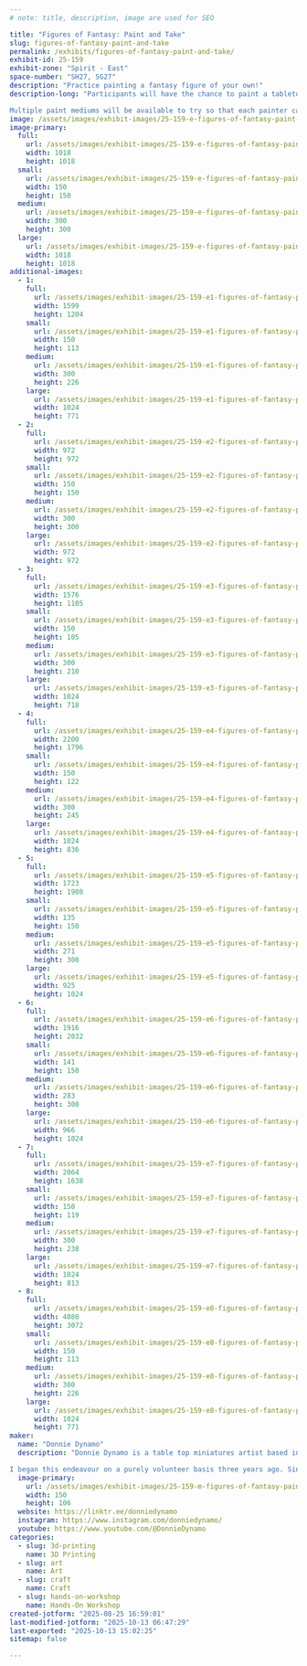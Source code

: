 ```yaml
---
# note: title, description, image are used for SEO

title: "Figures of Fantasy: Paint and Take"
slug: figures-of-fantasy-paint-and-take
permalink: /exhibits/figures-of-fantasy-paint-and-take/
exhibit-id: 25-159
exhibit-zone: "Spirit - East"
space-number: "SH27, SG27"
description: "Practice painting a fantasy figure of your own!"
description-long: "Participants will have the chance to paint a tabletop gaming figure of their own to take home. The figures will be a mix of DLP prints, injection molded plastics, and cast resin. 

Multiple paint mediums will be available to try so that each painter can find what works best for them and get inspired to do some painting of their own back home!"
image: /assets/images/exhibit-images/25-159-e-figures-of-fantasy-paint-and-take-screenshot-2025-08-25-at-16-31-28-instagram-300x300.png
image-primary: 
  full:
    url: /assets/images/exhibit-images/25-159-e-figures-of-fantasy-paint-and-take-screenshot-2025-08-25-at-16-31-28-instagram-full.png
    width: 1018
    height: 1018
  small:
    url: /assets/images/exhibit-images/25-159-e-figures-of-fantasy-paint-and-take-screenshot-2025-08-25-at-16-31-28-instagram-150x150.png
    width: 150
    height: 150
  medium:
    url: /assets/images/exhibit-images/25-159-e-figures-of-fantasy-paint-and-take-screenshot-2025-08-25-at-16-31-28-instagram-300x300.png
    width: 300
    height: 300
  large:
    url: /assets/images/exhibit-images/25-159-e-figures-of-fantasy-paint-and-take-screenshot-2025-08-25-at-16-31-28-instagram-1018x1018.png
    width: 1018
    height: 1018
additional-images: 
  - 1:
    full:
      url: /assets/images/exhibit-images/25-159-e1-figures-of-fantasy-paint-and-take-pe-2-full.jpg
      width: 1599
      height: 1204
    small:
      url: /assets/images/exhibit-images/25-159-e1-figures-of-fantasy-paint-and-take-pe-2-150x113.jpg
      width: 150
      height: 113
    medium:
      url: /assets/images/exhibit-images/25-159-e1-figures-of-fantasy-paint-and-take-pe-2-300x226.jpg
      width: 300
      height: 226
    large:
      url: /assets/images/exhibit-images/25-159-e1-figures-of-fantasy-paint-and-take-pe-2-1024x771.jpg
      width: 1024
      height: 771
  - 2:
    full:
      url: /assets/images/exhibit-images/25-159-e2-figures-of-fantasy-paint-and-take-pe-3-full.png
      width: 972
      height: 972
    small:
      url: /assets/images/exhibit-images/25-159-e2-figures-of-fantasy-paint-and-take-pe-3-150x150.png
      width: 150
      height: 150
    medium:
      url: /assets/images/exhibit-images/25-159-e2-figures-of-fantasy-paint-and-take-pe-3-300x300.png
      width: 300
      height: 300
    large:
      url: /assets/images/exhibit-images/25-159-e2-figures-of-fantasy-paint-and-take-pe-3-972x972.png
      width: 972
      height: 972
  - 3:
    full:
      url: /assets/images/exhibit-images/25-159-e3-figures-of-fantasy-paint-and-take-10mmhumans-full.png
      width: 1576
      height: 1105
    small:
      url: /assets/images/exhibit-images/25-159-e3-figures-of-fantasy-paint-and-take-10mmhumans-150x105.png
      width: 150
      height: 105
    medium:
      url: /assets/images/exhibit-images/25-159-e3-figures-of-fantasy-paint-and-take-10mmhumans-300x210.png
      width: 300
      height: 210
    large:
      url: /assets/images/exhibit-images/25-159-e3-figures-of-fantasy-paint-and-take-10mmhumans-1024x718.png
      width: 1024
      height: 718
  - 4:
    full:
      url: /assets/images/exhibit-images/25-159-e4-figures-of-fantasy-paint-and-take-kp-full.png
      width: 2200
      height: 1796
    small:
      url: /assets/images/exhibit-images/25-159-e4-figures-of-fantasy-paint-and-take-kp-150x122.png
      width: 150
      height: 122
    medium:
      url: /assets/images/exhibit-images/25-159-e4-figures-of-fantasy-paint-and-take-kp-300x245.png
      width: 300
      height: 245
    large:
      url: /assets/images/exhibit-images/25-159-e4-figures-of-fantasy-paint-and-take-kp-1024x836.png
      width: 1024
      height: 836
  - 5:
    full:
      url: /assets/images/exhibit-images/25-159-e5-figures-of-fantasy-paint-and-take-gchewer-full.png
      width: 1723
      height: 1908
    small:
      url: /assets/images/exhibit-images/25-159-e5-figures-of-fantasy-paint-and-take-gchewer-135x150.png
      width: 135
      height: 150
    medium:
      url: /assets/images/exhibit-images/25-159-e5-figures-of-fantasy-paint-and-take-gchewer-271x300.png
      width: 271
      height: 300
    large:
      url: /assets/images/exhibit-images/25-159-e5-figures-of-fantasy-paint-and-take-gchewer-925x1024.png
      width: 925
      height: 1024
  - 6:
    full:
      url: /assets/images/exhibit-images/25-159-e6-figures-of-fantasy-paint-and-take-notgash-full.png
      width: 1916
      height: 2032
    small:
      url: /assets/images/exhibit-images/25-159-e6-figures-of-fantasy-paint-and-take-notgash-141x150.png
      width: 141
      height: 150
    medium:
      url: /assets/images/exhibit-images/25-159-e6-figures-of-fantasy-paint-and-take-notgash-283x300.png
      width: 283
      height: 300
    large:
      url: /assets/images/exhibit-images/25-159-e6-figures-of-fantasy-paint-and-take-notgash-966x1024.png
      width: 966
      height: 1024
  - 7:
    full:
      url: /assets/images/exhibit-images/25-159-e7-figures-of-fantasy-paint-and-take-ruinterrain-full.png
      width: 2064
      height: 1638
    small:
      url: /assets/images/exhibit-images/25-159-e7-figures-of-fantasy-paint-and-take-ruinterrain-150x119.png
      width: 150
      height: 119
    medium:
      url: /assets/images/exhibit-images/25-159-e7-figures-of-fantasy-paint-and-take-ruinterrain-300x238.png
      width: 300
      height: 238
    large:
      url: /assets/images/exhibit-images/25-159-e7-figures-of-fantasy-paint-and-take-ruinterrain-1024x813.png
      width: 1024
      height: 813
  - 8:
    full:
      url: /assets/images/exhibit-images/25-159-e8-figures-of-fantasy-paint-and-take-pe-1-7918-full.jpg
      width: 4080
      height: 3072
    small:
      url: /assets/images/exhibit-images/25-159-e8-figures-of-fantasy-paint-and-take-pe-1-7918-150x113.jpg
      width: 150
      height: 113
    medium:
      url: /assets/images/exhibit-images/25-159-e8-figures-of-fantasy-paint-and-take-pe-1-7918-300x226.jpg
      width: 300
      height: 226
    large:
      url: /assets/images/exhibit-images/25-159-e8-figures-of-fantasy-paint-and-take-pe-1-7918-1024x771.jpg
      width: 1024
      height: 771
maker: 
  name: "Donnie Dynamo"
  description: "Donnie Dynamo is a table top miniatures artist based in the Orlando area. Hosting painting activities all over the state, Donnie focuses on sharing the love of model painting with beginners everywhere. 

I began this endeavour on a purely volunteer basis three years ago. Since then I have hosted dozens of mini painting events in venues of all sizes. I am passionate about the way science and art interact, I express that passion by teaching others the basics of painting."
  image-primary:
    url: /assets/images/exhibit-images/25-159-m-figures-of-fantasy-paint-and-take-logo-donnie-dynamo2-300x212.png
    width: 150
    height: 106
  website: https://linktr.ee/donniedynamo
  instagram: https://www.instagram.com/donniedynamo/
  youtube: https://www.youtube.com/@DonnieDynamo
categories: 
  - slug: 3d-printing
    name: 3D Printing
  - slug: art
    name: Art
  - slug: craft
    name: Craft
  - slug: hands-on-workshop
    name: Hands-On Workshop
created-jotform: "2025-08-25 16:59:01"
last-modified-jotform: "2025-10-13 06:47:29"
last-exported: "2025-10-13 15:02:25"
sitemap: false

---
```

